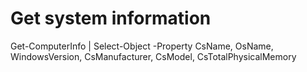 # Get system information
Get-ComputerInfo | Select-Object -Property CsName, OsName, WindowsVersion, CsManufacturer, CsModel, CsTotalPhysicalMemory
